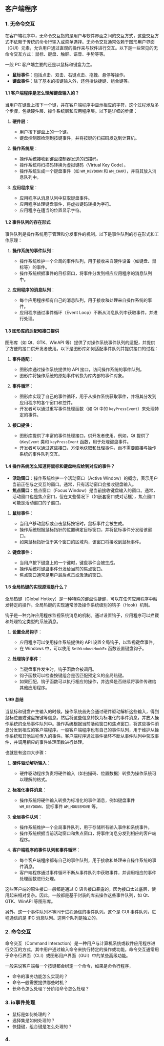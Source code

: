 ## 客户端程序

### 1. 无命令交互

在客户端程序中，无命令交互指的是用户与软件界面之间的交互方式，这些交互方式不依赖于传统的命令行输入或菜单选择。无命令交互通常依赖于图形用户界面（GUI）元素，允许用户通过直观的操作来与软件进行交互。以下是一些常见的无命令交互方式：鼠标、键盘、触屏、语音、手势等等。

一般 PC 客户端主要的还是以鼠标和键盘为主。
- **鼠标事件**：包括点击、双击、右键点击、拖拽、悬停等操作。
- **键盘事件**：除了基本的按键输入外，还包括快捷键、组合键等。

#### 1.1 客户端程序是怎么理解键盘输入的？

当用户在键盘上按下一个键，并在客户端程序中显示相应的字符，这个过程涉及多个步骤，包括硬件层、操作系统层和应用程序层。以下是详细的步骤：

1. **硬件层**：
   - 用户按下键盘上的一个键。
   - 键盘控制器检测到按键事件，并将按键的扫描码发送到计算机。

2. **操作系统层**：
   - 操作系统接收到键盘控制器发送的扫描码。
   - 操作系统将扫描码转换为虚拟键码（Virtual Key Code）。
   - 操作系统生成一个键盘事件（如 `WM_KEYDOWN` 和 `WM_CHAR`），并将其放入消息队列中。

3. **应用程序层**：
   - 应用程序从消息队列中获取键盘事件。
   - 应用程序处理键盘事件，将虚拟键码转换为字符。
   - 应用程序在适当的位置显示字符。

#### 1.2 事件队列的存在形式

事件队列是操作系统用于管理和分发事件的机制。以下是事件队列的存在形式和工作原理：

1. **操作系统的事件队列**：
   - 操作系统维护一个全局的事件队列，用于接收来自硬件设备（如键盘、鼠标等）的事件。
   - 操作系统根据事件的目标窗口，将事件分发到相应应用程序的消息队列中。

2. **应用程序的消息队列**：
   - 每个应用程序都有自己的消息队列，用于接收和处理来自操作系统的事件。
   - 应用程序通过事件循环（Event Loop）不断从消息队列中获取事件，并进行处理。

#### 1.3 图形库的适配和接口提供

图形库（如 Qt、GTK、WinAPI 等）提供了对操作系统事件队列的适配，并提供了方便的接口供开发者使用。以下是图形库如何适配事件队列并提供接口的过程：

1. **事件适配**：
   - 图形库通过操作系统提供的 API 接口，访问操作系统的事件队列。
   - 图形库将操作系统的原始事件转换为库内部的事件对象。

2. **事件循环**：
   - 图形库实现了自己的事件循环，用于从操作系统获取事件，并将其分发到应用程序的各个窗口和控件。
   - 开发者可以通过重写事件处理函数（如 Qt 中的 `keyPressEvent`）来处理特定的事件。

3. **接口提供**：
   - 图形库提供了丰富的事件处理接口，供开发者使用。例如，Qt 提供了 `QKeyEvent` 类和 `keyPressEvent` 函数，用于处理键盘事件。
   - 开发者可以通过这些接口，方便地获取和处理事件，而不需要直接与操作系统的事件队列交互。

#### 1.4 操作系统怎么知道将鼠标和键盘响应给到对应的事件？

- **活动窗口**：操作系统维护一个活动窗口（Active Window）的概念，表示用户当前正在与之交互的窗口。通常，只有活动窗口会接收键盘输入。
- **焦点窗口**：焦点窗口（Focus Window）是当前接收键盘输入的窗口。通常，活动窗口也是焦点窗口，但在某些情况下（如嵌套窗口或对话框），焦点窗口可能是活动窗口的子窗口。

1. **鼠标事件**：
   - 当用户移动鼠标或点击鼠标按钮时，鼠标事件会被生成。
   - 操作系统根据鼠标指针的位置确定目标窗口，并将鼠标事件分发给该窗口。
   - 如果鼠标指针位于某个窗口的区域内，该窗口将接收到鼠标事件。

2. **键盘事件**：
   - 当用户按下键盘上的一个键时，键盘事件会被生成。
   - 操作系统将键盘事件分发给当前的焦点窗口。
   - 焦点窗口通常是用户最后点击或激活的窗口。

#### 1.5 全局热键的实现原理是什么？

全局热键（Global Hotkey）是一种特殊的键盘快捷键，可以在任何应用程序中触发特定的操作。全局热键的实现通常涉及操作系统级别的钩子（Hook）机制。

钩子是一种允许应用程序监视系统消息的机制。通过设置钩子，应用程序可以拦截和处理特定类型的系统消息。

1. **设置全局钩子**：
   - 应用程序可以使用操作系统提供的 API 设置全局钩子，以监视键盘事件。
   - 在 Windows 中，可以使用 `SetWindowsHookEx` 函数设置键盘钩子。

2. **处理钩子事件**：
   - 当键盘事件发生时，钩子函数会被调用。
   - 钩子函数可以检查按键组合是否匹配预定义的全局热键。
   - 如果匹配，钩子函数可以执行相应的操作，并选择是否继续将事件传递给其他应用程序。

#### 1.99 总结

当鼠标和键盘产生输入的时候，操作系统首先会通过硬件驱动解析这些输入，得到鼠标位置或键盘按键等信息。然后将这些信息转换为标准化的事件消息，并放入操作系统的全局事件队列中。操作系统根据当前活动窗口和焦点窗口，将这些事件消息分发到相应的客户端程序。一般客户端程序也有自己的事件队列，用于维护从操作系统和其他进程传入的事件。客户端程序通过事件循环不断从事件队列中获取事件，并调用相应的事件处理函数进行处理。

也就是有这四大步骤：

1. **硬件驱动解析输入**：
   - 硬件驱动程序负责将硬件输入（如扫描码、位置数据）转换为操作系统可以理解的格式。

2. **标准化事件消息**：
   - 操作系统将硬件输入转换为标准化的事件消息，例如键盘事件 `WM_KEYDOWN`、鼠标事件 `WM_MOUSEMOVE` 等。

3. **全局事件队列**：
   - 操作系统维护一个全局事件队列，用于存储所有输入事件和系统事件。
   - 操作系统根据当前活动窗口和焦点窗口，将事件消息分发到相应的客户端程序。

4. **客户端程序的事件队列和事件循环**：
   - 每个客户端程序都有自己的事件队列，用于接收和处理来自操作系统的事件消息。
   - 客户端程序通过事件循环不断从事件队列中获取事件，并调用相应的事件处理函数进行处理。

这些客户端的原生接口一般都是通过 C 语言接口暴露的，因为接口太过底层，使用起来相对复杂。因此，一般都是基于封装的库去操作这些事件队列，如 Qt、GTK、WinAPI 等图形库。

另外，这一个事件队列不等同于进程通信的事件队列。这个是 GUI 事件队列，进程通信的是 IPC 消息队列。这两个队列是独立的。

### 2. 命令交互
命令交互（Command Interaction）是一种用户与计算机系统或软件应用程序进行交互的方式，其中用户通过输入命令来执行特定的操作或功能。命令交互通常用于命令行界面（CLI）或图形用户界面（GUI）中的某些高级功能。

一般来说客户端每一个按键都会绑定一个命令，如果是命令行程序，
* 命令的事务功能怎么实现的？
* 命令一般需要提供哪些时机？
* 长命令怎么处理？分阶段命令怎么处理？


### 3. io事件处理
* 鼠标是如何处理的？
* 选择集是如何处理的？
* 快捷键，组合键是怎么处理的？

### 4. 